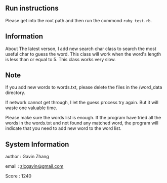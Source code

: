 ## Run instructions

Please get into the root path and then run the commond `ruby test.rb`.

## Information

About The latest verson, I add new search char class to search the most useful char to guess the word. This class will work when the word's length is less than or equal to 5. This class works very slow.

## Note

If you add new words to words.txt, please delete the files in the /word_data directory.

If network cannot get through, I let the guess process try again. But it will waste one valuable time.

Please make sure the words list is enough. If the program have tried all the words in the words.txt and not found any matched word, the program will indicate that you need to add new word to the word list.


## System Information

author : Gavin Zhang

email  : zlcgavin@gmail.com

Score : 1240